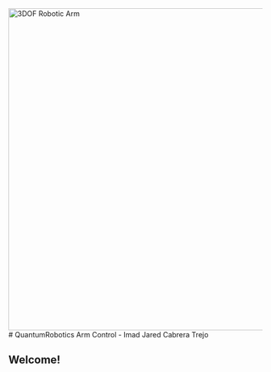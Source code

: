 <img width="1280" height="640" alt="3DOF Robotic Arm" src="https://github.com/user-attachments/assets/d578d648-8ebd-4349-8f65-b624f21b515c" />
# QuantumRobotics Arm Control - Imad Jared Cabrera Trejo

## Welcome!
